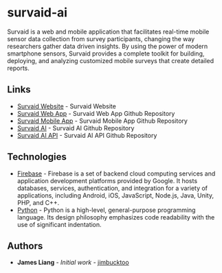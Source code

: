 # survaid-ai

Survaid is a web and mobile application that facilitates real-time mobile sensor data collection from survey participants, changing the way researchers gather data driven insights. By using the power of modern smartphone sensors, Survaid provides a complete toolkit for building, deploying, and analyzing customized mobile surveys that create detailed reports.

## Links

- [Survaid Website](https://survaidapp.com/) - Survaid Website
- [Survaid Web App](https://github.com/jimbucktoo/survaid-web/) - Survaid Web App Github Repository
- [Survaid Mobile App](https://github.com/jimbucktoo/survaid-ios/) - Survaid Mobile App Github Repository
- [Survaid AI](https://github.com/jimbucktoo/survaid-ai/) - Survaid AI Github Repository
- [Survaid AI API](https://github.com/jimbucktoo/survaid-ai-api/) - Survaid AI API Github Repository

## Technologies

- [Firebase](https://firebase.google.com/) - Firebase is a set of backend cloud computing services and application development platforms provided by Google. It hosts databases, services, authentication, and integration for a variety of applications, including Android, iOS, JavaScript, Node.js, Java, Unity, PHP, and C++.
- [Python](https://www.python.org/) - Python is a high-level, general-purpose programming language. Its design philosophy emphasizes code readability with the use of significant indentation.

## Authors

- **James Liang** - _Initial work_ - [jimbucktoo](https://github.com/jimbucktoo/)
